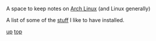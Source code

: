 A space to keep notes on [Arch Linux](https://archlinux.org/) (and Linux generally)

A list of some of the [stuff](Software.md) I like to have installed.

[up](README.md)
[top](../README.md)
